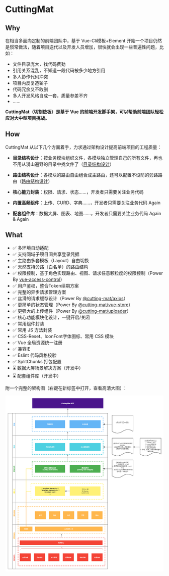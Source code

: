 # CuttingMat

## Why

在相当多面向定制的前端团队中，基于 Vue-Cli模板+Element 开始一个项目仍然是惯常做法，随着项目迭代以及开发人员增加，很快就会出现一些普遍性问题，比如：

- 文件目录庞大，找代码费劲
- 引用关系混乱，不知道一段代码被多少地方引用
- 多人协作代码冲突
- 项目内反复造轮子
- 代码冗余又不敢删
- 多人开发风格自成一套，质量参差不齐
- ……

**CuttingMat（切割垫板）是基于 Vue 的前端开发脚手架，可以帮助前端团队轻松应对大中型项目挑战。**

## How

CuttingMat 从以下几个方面着手，力求通过架构设计提高前端项目的工程质量：

- **目录结构设计**：按业务模块组织文件，各模块独立管理自己的所有文件，再也不用从漫山遍野的目录中找文件了（[目录结构设计](/guide/intro-catalogue)）

- **路由结构设计**：各模块的路由自由组合成主路由，还可以配置不设防的旁路路由（[路由结构设计](/guide/intro-routes)）

- **核心能力封装**：权限、请求、状态……，开发者只需要关注业务代码

- **内置高频组件**：上传、CURD、字典……，开发者只需要关注业务代码 Again

- **配套组件库**：数据大屏、图表、地图……，开发者只需要关注业务代码 Again & Again

## What

- :white_check_mark: 多环境自动适配
- :white_check_mark: 支持同域子项目间共享登录凭据
- :white_check_mark: 主路由多套模板（Layout）自由切换
- :white_check_mark: 天然支持旁路（白名单）的路由结构
- :white_check_mark: 权限控制，基于角色实现路由、视图、请求任意颗粒度的权限控制（Power By [vue-access-control](https://github.com/tower1229/Vue-Access-Control/blob/master/README_CN.md)）
- :white_check_mark: 用户鉴权，整合Token续期方案
- :white_check_mark: 完整的异步请求管理方案
- :white_check_mark: 丝滑的请求缓存设计（Power By [@cutting-mat/axios](https://github.com/cutting-mat/axios/blob/main/README_CN.md)）
- :white_check_mark: 更简单的状态管理（Power By [@cutting-mat/vue-store](https://github.com/cutting-mat/vue-store/blob/main/README_CN.md)）
- :white_check_mark: 更强大的上传组件（Power By [@cutting-mat/uploader](https://github.com/cutting-mat/uploader)）
- :white_check_mark: 核心功能模块化设计，一键开启/关闭
- :white_check_mark: 常用组件封装
- :white_check_mark: 常用 JS 方法封装
- :white_check_mark: CSS-Reset、IconFont字体图标、常用 CSS 模块
- :white_check_mark: Vue 全局资源统一注册
- :white_check_mark: 兼容IE
- :white_check_mark: Eslint 代码风格校验
- :white_check_mark: SplitChunks 打包配置
- :hourglass: 数据大屏场景解决方案（开发中）
- :hourglass: 配套组件库（开发中）

附一个完整的架构图（右键在新标签中打开，查看高清大图）：

![架构图](/assets/img/CuttingMat框架设计.png)
